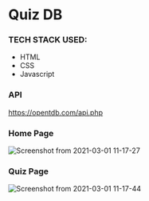 # Quiz DB

### TECH STACK USED:
* HTML
* CSS
* Javascript

### API
   https://opentdb.com/api.php

### Home Page
![Screenshot from 2021-03-01 11-17-27](https://user-images.githubusercontent.com/61466065/109458321-96d7e300-7a82-11eb-97eb-e763e7391a21.png)


### Quiz Page
![Screenshot from 2021-03-01 11-17-44](https://user-images.githubusercontent.com/61466065/109458384-afe09400-7a82-11eb-99ca-44c8bc4f4b3f.png)